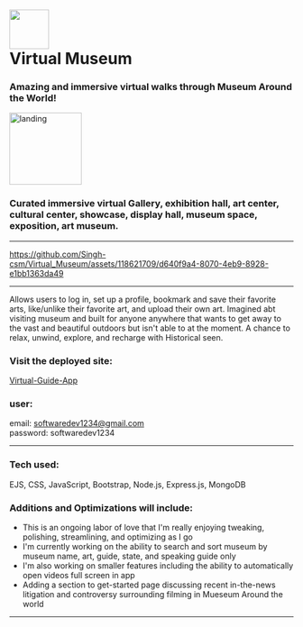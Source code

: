 # <img src="https://user-images.githubusercontent.com/118621709/236121650-f202bc7c-8923-4216-b108-a8baf311db88.png" width="70"/><br>Virtual Museum

### Amazing and immersive virtual walks through Museum Around the World!
<img width="128" height="128" alt="landing" src="https://user-images.githubusercontent.com/118621709/235505359-08d69f80-39f9-42c8-9909-2e07d01db56a.png">

### Curated immersive virtual Gallery, exhibition hall, art center, cultural center, showcase, display hall, museum space, exposition, art museum.
---

https://github.com/Singh-csm/Virtual_Museum/assets/118621709/d640f9a4-8070-4eb9-8928-e1bb1363da49

---
Allows users to log in, set up a profile, bookmark and save their favorite arts, like/unlike their favorite art, and upload their own art. Imagined abt visiting museum and built for anyone anywhere that wants to get away to the vast and beautiful outdoors but isn't able to at the moment. A chance to relax, unwind, explore, and recharge with Historical seen. 

### Visit the deployed site:
[Virtual-Guide-App](https://virtual-app.onrender.com/signup)<br>

### user:
email: softwaredev1234@gmail.com<br>
password: softwaredev1234

---

### Tech used:
EJS, CSS, JavaScript, Bootstrap, Node.js, Express.js, MongoDB

### Additions and Optimizations will include:
- This is an ongoing labor of love that I'm really enjoying tweaking, polishing, streamlining, and optimizing as I go
- I'm currently working on the ability to search and sort museum by museum name, art, guide, state, and speaking guide only 
- I'm also working on smaller features including the ability to automatically open videos full screen in app
- Adding a section to get-started page discussing recent in-the-news litigation and controversy surrounding filming in Mueseum Around the world
---
